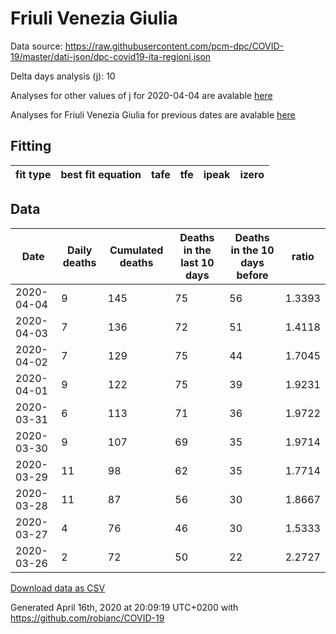 # Friuli Venezia Giulia

Data source: https://raw.githubusercontent.com/pcm-dpc/COVID-19/master/dati-json/dpc-covid19-ita-regioni.json

Delta days analysis (j): 10

Analyses for other values of j for 2020-04-04 are avalable [here](../2020-04-04/README.md)

Analyses for Friuli Venezia Giulia for previous dates are avalable [here](../README.md)

## Fitting 
|fit type|best fit equation|tafe|tfe|ipeak|izero|
|-------|-----|--------|------|---|---|

## Data
|Date|Daily deaths|Cumulated deaths|Deaths in the last 10 days|Deaths in the 10 days before|ratio|
|----|----------|-----------|-------|--------------------|-----|
|2020-04-04|9|145|75|56|1.3393|
|2020-04-03|7|136|72|51|1.4118|
|2020-04-02|7|129|75|44|1.7045|
|2020-04-01|9|122|75|39|1.9231|
|2020-03-31|6|113|71|36|1.9722|
|2020-03-30|9|107|69|35|1.9714|
|2020-03-29|11|98|62|35|1.7714|
|2020-03-28|11|87|56|30|1.8667|
|2020-03-27|4|76|46|30|1.5333|
|2020-03-26|2|72|50|22|2.2727|

[Download data as CSV](COVID-19_friuli_venezia_giulia_j10_2020-04-04.csv)

Generated April 16th, 2020 at 20:09:19 UTC+0200 with https://github.com/robianc/COVID-19

